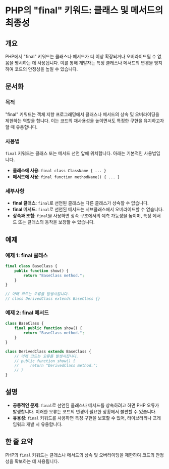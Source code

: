 <!--
Meta Description: # PHP의 "final" 키워드: 클래스 및 메서드의 최종성 ## 개요 PHP에서 "final" 키워드는 클래스나 메서드가 더 이상 확장되거나 오버라이드될 수 없음을 명시하는 데 사용됩니다. 이를 통해 개발자는 특정 클래스나 메서드의 변경을 방지하여 코드의 안정성을 ...
Meta Keywords: final, baseclass, 클래스나, class, 클래스
-->

# PHP의 "final" 키워드: 클래스 및 메서드의 최종성

## 개요
PHP에서 "final" 키워드는 클래스나 메서드가 더 이상 확장되거나 오버라이드될 수 없음을 명시하는 데 사용됩니다. 이를 통해 개발자는 특정 클래스나 메서드의 변경을 방지하여 코드의 안정성을 높일 수 있습니다.

## 문서화
### 목적
"final" 키워드는 객체 지향 프로그래밍에서 클래스나 메서드의 상속 및 오버라이딩을 제한하는 역할을 합니다. 이는 코드의 재사용성을 높이면서도 특정한 구현을 유지하고자 할 때 유용합니다.

### 사용법
`final` 키워드는 클래스 또는 메서드 선언 앞에 위치합니다. 아래는 기본적인 사용법입니다.

- **클래스에 사용**: `final class ClassName { ... }`
- **메서드에 사용**: `final function methodName() { ... }`

### 세부사항
- **final 클래스**: `final`로 선언된 클래스는 다른 클래스가 상속할 수 없습니다.
- **final 메서드**: `final`로 선언된 메서드는 서브클래스에서 오버라이드할 수 없습니다. 
- **상속과 조합**: `final`을 사용하면 상속 구조에서의 예측 가능성을 높이며, 특정 메서드 또는 클래스의 동작을 보장할 수 있습니다.

## 예제
### 예제 1: final 클래스
```php
final class BaseClass {
    public function show() {
        return "BaseClass method.";
    }
}

// 아래 코드는 오류를 발생시킵니다.
// class DerivedClass extends BaseClass {}
```

### 예제 2: final 메서드
```php
class BaseClass {
    final public function show() {
        return "BaseClass method.";
    }
}

class DerivedClass extends BaseClass {
    // 아래 코드는 오류를 발생시킵니다.
    // public function show() {
    //     return "DerivedClass method.";
    // }
}
```

## 설명
- **공통적인 문제**: `final`로 선언된 클래스나 메서드를 상속하려고 하면 PHP 오류가 발생합니다. 이러한 오류는 코드의 변경이 필요한 상황에서 불편할 수 있습니다.
- **유용성**: `final` 키워드를 사용하면 특정 구현을 보호할 수 있어, 라이브러리나 프레임워크 개발 시 유용합니다.

## 한 줄 요약
PHP의 `final` 키워드는 클래스나 메서드의 상속 및 오버라이딩을 제한하여 코드의 안정성을 확보하는 데 사용됩니다.